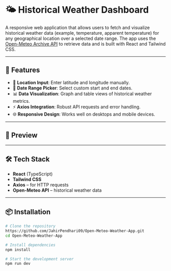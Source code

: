 
# 🌤️ Historical Weather Dashboard

A responsive web application that allows users to fetch and visualize historical weather data (example, temperature, apparent temperature) for any geographical location over a selected date range. The app uses the [Open-Meteo Archive API](https://open-meteo.com/en/docs/historical-weather-api) to retrieve data and is built with React and Tailwind CSS.

---

## 🚀 Features

- 📍 **Location Input**: Enter latitude and longitude manually.
- 📅 **Date Range Picker**: Select custom start and end dates.
- 📊 **Data Visualization**: Graph and table views of historical weather metrics.
- ⚡ **Axios Integration**: Robust API requests and error handling.
- 🌐 **Responsive Design**: Works well on desktops and mobile devices.

---

## 📸 Preview


---

## 🛠️ Tech Stack

- **React** (TypeScript)
- **Tailwind CSS**
- **Axios** – for HTTP requests
- **Open-Meteo API** – historical weather data

---

## 📦 Installation

```bash
# Clone the repository
https://github.com/JahirPendhari09/Open-Meteo-Weather-App.git
cd Open-Meteo-Weather-App

# Install dependencies
npm install

# Start the development server
npm run dev
